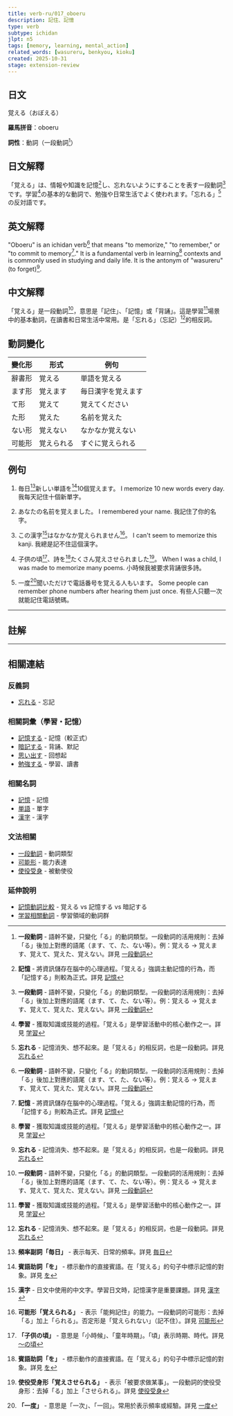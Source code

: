 ```yaml
---
title: verb-ru/017_oboeru
description: 記住、記憶
type: verb
subtype: ichidan
jlpt: n5
tags: [memory, learning, mental_action]
related_words: [wasureru, benkyou, kioku]
created: 2025-10-31
stage: extension-review
---
```


## 日文
覚える（おぼえる）

**羅馬拼音**：oboeru

**詞性**：動詞（一段動詞[^ichidan]）

## 日文解釋

「覚える」は、情報や知識を記憶[^kioku]し、忘れないようにすることを表す一段動詞[^ichidan]です。学習[^gakushuu]の基本的な動詞で、勉強や日常生活でよく使われます。「忘れる」[^wasureru]の反対語です。

## 英文解釋

"Oboeru" is an ichidan verb[^ichidan] that means "to memorize," "to remember," or "to commit to memory[^kioku]." It is a fundamental verb in learning[^gakushuu] contexts and is commonly used in studying and daily life. It is the antonym of "wasureru" (to forget)[^wasureru].

## 中文解釋

「覚える」是一段動詞[^ichidan]，意思是「記住」、「記憶」或「背誦」。這是學習[^gakushuu]場景中的基本動詞，在讀書和日常生活中常用。是「忘れる」（忘記）[^wasureru]的相反詞。

## 動詞變化

| 變化形 | 形式 | 例句 |
|--------|------|------|
| 辭書形 | 覚える | 単語を覚える |
| ます形 | 覚えます | 毎日漢字を覚えます |
| て形 | 覚えて | 覚えてください |
| た形 | 覚えた | 名前を覚えた |
| ない形 | 覚えない | なかなか覚えない |
| 可能形 | 覚えられる | すぐに覚えられる |

## 例句

1. 毎日[^mainichi]新しい単語を[^wo]10個覚えます。
   I memorize 10 new words every day.
   我每天記住十個新單字。

2. あなたの名前を覚えました。
   I remembered your name.
   我記住了你的名字。

3. この漢字[^kanji]はなかなか覚えられません[^potential]。
   I can't seem to memorize this kanji.
   我總是記不住這個漢字。

4. 子供の頃[^kodomo-no-koro]、詩を[^wo]たくさん覚えさせられました[^causative-passive]。
   When I was a child, I was made to memorize many poems.
   小時候我被要求背誦很多詩。

5. 一度[^ichido]聞いただけで電話番号を覚える人もいます。
   Some people can remember phone numbers after hearing them just once.
   有些人只聽一次就能記住電話號碼。

---

## 註解

[^ichidan]: **一段動詞** - 語幹不變，只變化「る」的動詞類型。一段動詞的活用規則：去掉「る」後加上對應的語尾（ます、て、た、ない等）。例：覚える → 覚えます、覚えて、覚えた、覚えない。詳見 [一段動詞](../grammar/verb-types/ichidan.md)

[^kioku]: **記憶** - 將資訊儲存在腦中的心理過程。「覚える」強調主動記憶的行為，而「記憶する」則較為正式。詳見 [記憶](../noun/kioku.md)

[^gakushuu]: **學習** - 獲取知識或技能的過程。「覚える」是學習活動中的核心動作之一。詳見 [学習](../noun/gakushuu.md)

[^wasureru]: **忘れる** - 記憶消失、想不起來。是「覚える」的相反詞，也是一段動詞。詳見 [忘れる](wasureru.md)

[^mainichi]: **頻率副詞「毎日」** - 表示每天、日常的頻率。詳見 [毎日](../adverb/frequency/mainichi.md)

[^wo]: **賓語助詞「を」** - 標示動作的直接賓語。在「覚える」的句子中標示記憶的對象。詳見 [を](../particle/wo.md)

[^kanji]: **漢字** - 日文中使用的中文字。學習日文時，記憶漢字是重要課題。詳見 [漢字](../noun/kanji.md)

[^potential]: **可能形「覚えられる」** - 表示「能夠記住」的能力。一段動詞的可能形：去掉「る」加上「られる」。否定形是「覚えられない」（記不住）。詳見 [可能形](../grammar/potential-form.md)

[^kodomo-no-koro]: **「子供の頃」** - 意思是「小時候」、「童年時期」。「頃」表示時期、時代。詳見 [〜の頃](../grammar/no-koro.md)

[^causative-passive]: **使役受身形「覚えさせられる」** - 表示「被要求做某事」。一段動詞的使役受身形：去掉「る」加上「させられる」。詳見 [使役受身](../grammar/causative-passive.md)

[^ichido]: **「一度」** - 意思是「一次」、「一回」。常用於表示頻率或經驗。詳見 [一度](../noun/ichido.md)

---

## 相關連結

### 反義詞
- [忘れる](wasureru.md) - 忘記

### 相關詞彙（學習・記憶）
- [記憶する](../verb-suru/kioku-suru.md) - 記憶（較正式）
- [暗記する](../verb-suru/anki-suru.md) - 背誦、默記
- [思い出す](../verb-u/omoidasu.md) - 回想起
- [勉強する](../verb-suru/benkyou-suru.md) - 學習、讀書

### 相關名詞
- [記憶](../noun/kioku.md) - 記憶
- [単語](../noun/tango.md) - 單字
- [漢字](../noun/kanji.md) - 漢字

### 文法相關
- [一段動詞](../grammar/verb-types/ichidan.md) - 動詞類型
- [可能形](../grammar/potential-form.md) - 能力表達
- [使役受身](../grammar/causative-passive.md) - 被動使役

### 延伸說明
- [記憶動詞比較](../extension/comparison/kioku-verbs.md) - 覚える vs 記憶する vs 暗記する
- [学習相關動詞](../extension/topic/gakushuu-verbs.md) - 學習領域的動詞群
